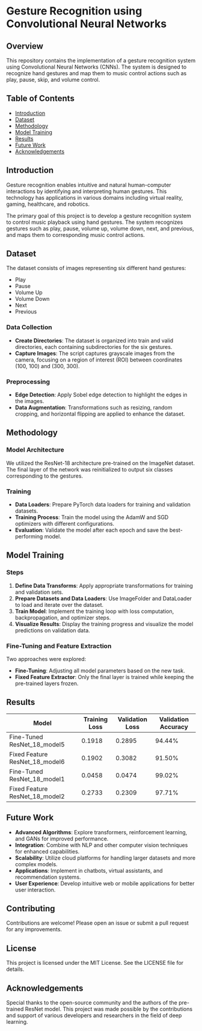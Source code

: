 # Gesture Recognition using Convolutional Neural Networks


## Overview

This repository contains the implementation of a gesture recognition system using Convolutional Neural Networks (CNNs). The system is designed to recognize hand gestures and map them to music control actions such as play, pause, skip, and volume control.

## Table of Contents

- [Introduction](#introduction)
- [Dataset](#dataset)
- [Methodology](#methodology)
- [Model Training](#model-training)
- [Results](#results)
- [Future Work](#future-work)
- [Acknowledgements](#acknowledgements)

## Introduction

Gesture recognition enables intuitive and natural human-computer interactions by identifying and interpreting human gestures. This technology has applications in various domains including virtual reality, gaming, healthcare, and robotics.

The primary goal of this project is to develop a gesture recognition system to control music playback using hand gestures. The system recognizes gestures such as play, pause, volume up, volume down, next, and previous, and maps them to corresponding music control actions.

## Dataset

The dataset consists of images representing six different hand gestures:

- Play
- Pause
- Volume Up
- Volume Down
- Next
- Previous

### Data Collection

- **Create Directories**: The dataset is organized into train and valid directories, each containing subdirectories for the six gestures.
- **Capture Images**: The script captures grayscale images from the camera, focusing on a region of interest (ROI) between coordinates (100, 100) and (300, 300).

### Preprocessing

- **Edge Detection**: Apply Sobel edge detection to highlight the edges in the images.
- **Data Augmentation**: Transformations such as resizing, random cropping, and horizontal flipping are applied to enhance the dataset.

## Methodology

### Model Architecture

We utilized the ResNet-18 architecture pre-trained on the ImageNet dataset. The final layer of the network was reinitialized to output six classes corresponding to the gestures.

### Training

- **Data Loaders**: Prepare PyTorch data loaders for training and validation datasets.
- **Training Process**: Train the model using the AdamW and SGD optimizers with different configurations.
- **Evaluation**: Validate the model after each epoch and save the best-performing model.

## Model Training

### Steps

1. **Define Data Transforms**: Apply appropriate transformations for training and validation sets.
2. **Prepare Datasets and Data Loaders**: Use ImageFolder and DataLoader to load and iterate over the dataset.
3. **Train Model**: Implement the training loop with loss computation, backpropagation, and optimizer steps.
4. **Visualize Results**: Display the training progress and visualize the model predictions on validation data.

### Fine-Tuning and Feature Extraction

Two approaches were explored:

- **Fine-Tuning**: Adjusting all model parameters based on the new task.
- **Fixed Feature Extractor**: Only the final layer is trained while keeping the pre-trained layers frozen.

## Results

| Model                        | Training Loss | Validation Loss | Validation Accuracy |
|------------------------------|---------------|-----------------|---------------------|
| Fine-Tuned ResNet_18_model5  | 0.1918        | 0.2895          | 94.44%              |
| Fixed Feature ResNet_18_model6 | 0.1902        | 0.3082          | 91.50%              |
| Fine-Tuned ResNet_18_model1  | 0.0458        | 0.0474          | 99.02%              |
| Fixed Feature ResNet_18_model2 | 0.2733        | 0.2309          | 97.71%              |

## Future Work

- **Advanced Algorithms**: Explore transformers, reinforcement learning, and GANs for improved performance.
- **Integration**: Combine with NLP and other computer vision techniques for enhanced capabilities.
- **Scalability**: Utilize cloud platforms for handling larger datasets and more complex models.
- **Applications**: Implement in chatbots, virtual assistants, and recommendation systems.
- **User Experience**: Develop intuitive web or mobile applications for better user interaction.

## Contributing
Contributions are welcome! Please open an issue or submit a pull request for any improvements.

## License
This project is licensed under the MIT License. See the LICENSE file for details.

## Acknowledgements

Special thanks to the open-source community and the authors of the pre-trained ResNet model. This project was made possible by the contributions and support of various developers and researchers in the field of deep learning.
